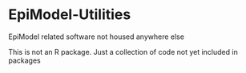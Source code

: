 # EpiModel-Utilities

EpiModel related software not housed anywhere else

This is not an R package. Just a collection of code not yet included in packages

